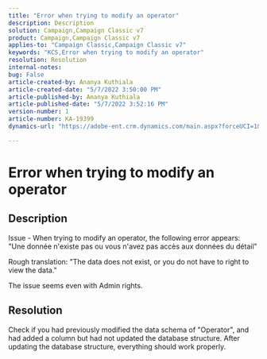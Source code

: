 ```yaml
---
title: "Error when trying to modify an operator"
description: Description
solution: Campaign,Campaign Classic v7
product: Campaign,Campaign Classic v7
applies-to: "Campaign Classic,Campaign Classic v7"
keywords: "KCS,Error when trying to modify an operator"
resolution: Resolution
internal-notes: 
bug: False
article-created-by: Ananya Kuthiala
article-created-date: "5/7/2022 3:50:00 PM"
article-published-by: Ananya Kuthiala
article-published-date: "5/7/2022 3:52:16 PM"
version-number: 1
article-number: KA-19399
dynamics-url: "https://adobe-ent.crm.dynamics.com/main.aspx?forceUCI=1&pagetype=entityrecord&etn=knowledgearticle&id=6cf19855-1dce-ec11-a7b5-0022480a8e40"

---
```

# Error when trying to modify an operator

## Description

Issue - When trying to modify an operator, the following error appears:<br>
"Une donnée n'existe pas ou vous n'avez pas accès aux données du détail"

Rough translation: "The data does not exist, or you do not have to right to view the data."

The issue seems even with Admin rights.


## Resolution


Check if you had previously modified the data schema of "Operator", and had added a column but had not updated the database structure. After updating the database structure, everything should work properly.
